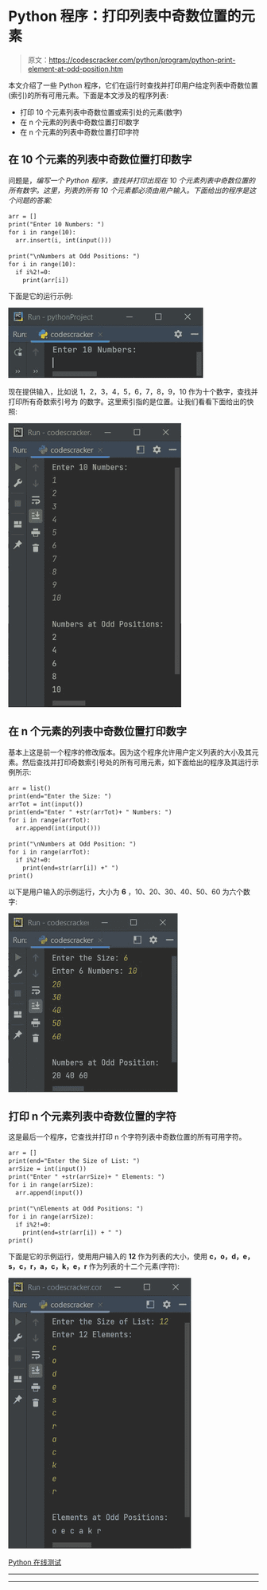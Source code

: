 # Python 程序：打印列表中奇数位置的元素

> 原文：<https://codescracker.com/python/program/python-print-element-at-odd-position.htm>

本文介绍了一些 Python 程序，它们在运行时查找并打印用户给定列表中奇数位置(索引)的所有可用元素。下面是本文涉及的程序列表:

*   打印 10 个元素列表中奇数位置或索引处的元素(数字)
*   在 n 个元素的列表中奇数位置打印数字
*   在 n 个元素的列表中奇数位置打印字符

## 在 10 个元素的列表中奇数位置打印数字

问题是，*编写一个 Python 程序，查找并打印出现在 10 个元素列表中奇数位置的所有数字。这里，列表的所有 10 个元素都必须由用户输入。下面给出的程序是这个问题的答案:*

```
arr = []
print("Enter 10 Numbers: ")
for i in range(10):
  arr.insert(i, int(input()))

print("\nNumbers at Odd Positions: ")
for i in range(10):
  if i%2!=0:
    print(arr[i])
```

下面是它的运行示例:

![print numbers at odd position python](img/ebb42c8bd43708fdc166508debae7014.png)

现在提供输入，比如说 1，2，3，4，5，6，7，8，9，10 作为十个数字，查找并打印所有奇数索引号为 的数字。这里索引指的是位置。让我们看看下面给出的快照:

![print elements at odd position python](img/1c158fed051ccd740cd2ee006526b439.png)

## 在 n 个元素的列表中奇数位置打印数字

基本上这是前一个程序的修改版本。因为这个程序允许用户定义列表的大小及其元素。然后查找并打印奇数索引号处的所有可用元素，如下面给出的程序及其运行示例所示:

```
arr = list()
print(end="Enter the Size: ")
arrTot = int(input())
print(end="Enter " +str(arrTot)+ " Numbers: ")
for i in range(arrTot):
  arr.append(int(input()))

print("\nNumbers at Odd Position: ")
for i in range(arrTot):
  if i%2!=0:
    print(end=str(arr[i]) +" ")
print()
```

以下是用户输入的示例运行，大小为 **6** ，10、20、30、40、50、60 为六个数字:

![python print number at odd position](img/7945d5d837e5548cb4c907080b203d8c.png)

## 打印 n 个元素列表中奇数位置的字符

这是最后一个程序，它查找并打印 n 个字符列表中奇数位置的所有可用字符。

```
arr = []
print(end="Enter the Size of List: ")
arrSize = int(input())
print("Enter " +str(arrSize)+ " Elements: ")
for i in range(arrSize):
  arr.append(input())

print("\nElements at Odd Positions: ")
for i in range(arrSize):
  if i%2!=0:
    print(end=str(arr[i]) + " ")
print()
```

下面是它的示例运行，使用用户输入的 **12** 作为列表的大小，使用 **c，o，d，e，s，c，r，a，c，k，e，r** 作为列表的十二个元素(字符):

![python print elements at odd positions](img/6e2ddcca717b08a69cf10a404f370b03.png)

[Python 在线测试](/exam/showtest.php?subid=10)

* * *

* * *